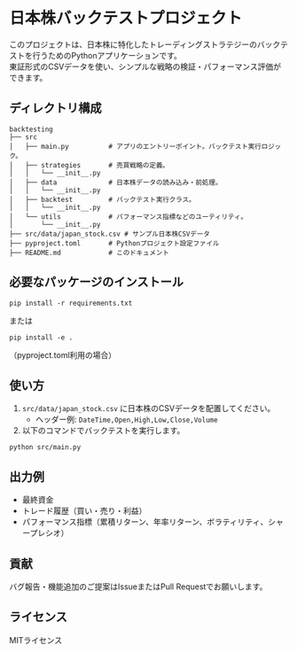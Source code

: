 # 日本株バックテストプロジェクト

このプロジェクトは、日本株に特化したトレーディングストラテジーのバックテストを行うためのPythonアプリケーションです。  
東証形式のCSVデータを使い、シンプルな戦略の検証・パフォーマンス評価ができます。

## ディレクトリ構成

```
backtesting
├── src
│   ├── main.py          # アプリのエントリーポイント。バックテスト実行ロジック。
│   ├── strategies       # 売買戦略の定義。
│   │   └── __init__.py
│   ├── data             # 日本株データの読み込み・前処理。
│   │   └── __init__.py
│   ├── backtest         # バックテスト実行クラス。
│   │   └── __init__.py
│   └── utils            # パフォーマンス指標などのユーティリティ。
│       └── __init__.py
├── src/data/japan_stock.csv # サンプル日本株CSVデータ
├── pyproject.toml       # Pythonプロジェクト設定ファイル
├── README.md            # このドキュメント
```

## 必要なパッケージのインストール

```
pip install -r requirements.txt
```
または
```
pip install -e .
```
（pyproject.toml利用の場合）

## 使い方

1. `src/data/japan_stock.csv` に日本株のCSVデータを配置してください。  
   - ヘッダー例: `DateTime,Open,High,Low,Close,Volume`
2. 以下のコマンドでバックテストを実行します。

```
python src/main.py
```

## 出力例

- 最終資金
- トレード履歴（買い・売り・利益）
- パフォーマンス指標（累積リターン、年率リターン、ボラティリティ、シャープレシオ）

## 貢献

バグ報告・機能追加のご提案はIssueまたはPull Requestでお願いします。

## ライセンス

MITライセンス
